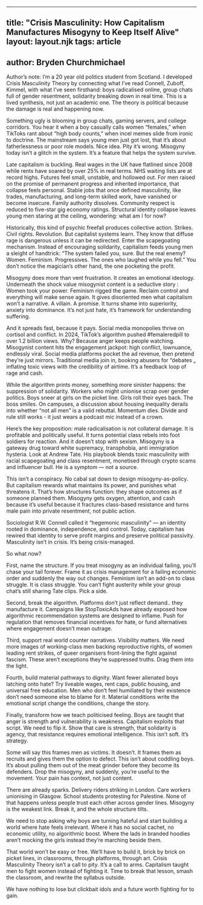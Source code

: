 
---
title: "Crisis Masculinity: How Capitalism Manufactures Misogyny to Keep Itself Alive"
layout: layout.njk
tags: article
---

author: Bryden Churchmichael
---
Author’s note:
I’m a 20 year old politics student from Scotland. I developed Crisis Masculinity Theory by connecting what I’ve read 
Connell, Zuboff, Kimmel,  with what I’ve seen firsthand: boys radicalised online, group chats full of gender resentment, solidarity breaking down in real time. This is a lived synthesis, not just an academic one. The theory is political because the damage is real and happening now.



Something ugly is blooming in group chats, gaming servers, and college corridors. You hear it when a boy casually calls women “females,” when TikToks rant about “high body counts,” when incel memes slide from ironic to doctrine. The mainstream says young men just got lost, that it’s about fatherlessness or poor role models. Nice idea. Pity it’s wrong. Misogyny today isn’t a glitch in the system. It’s a feature that helps the system survive.

Late capitalism is buckling. Real wages in the UK have flatlined since 2008 while rents have soared by over 25% in real terms. NHS waiting lists are at record highs. Futures feel small, unstable, and hollowed out. For men raised on the promise of permanent progress and inherited importance, that collapse feels personal. Stable jobs that once defined masculinity, like trades, manufacturing, and long-term skilled work, have vanished or become insecure. Family authority dissolves. Community respect is reduced to five-star gig economy ratings. Structural identity collapse leaves young men staring at the ceiling, wondering: what am I for now?

Historically, this kind of psychic freefall produces collective action. Strikes. Civil rights. Revolution. But capitalist systems learn. They know that diffuse rage is dangerous unless it can be redirected. Enter the scapegoating mechanism. Instead of encouraging solidarity, capitalism feeds young men a sleight of handtrick: “The system failed you, sure. But the real enemy? Women. Feminism. Progressives. The ones who laughed while you fell.” You don’t notice the magician’s other hand, the one pocketing the profit.

Misogyny does more than vent frustration. It creates an emotional ideology. Underneath the shock value misogynist content is a seductive story : Women took your power. Feminism rigged the game. Reclaim control and everything will make sense again. It gives disoriented men what capitalism won’t 
a narrative. A villain. A promise. It turns shame into superiority, anxiety into dominance. It’s not just hate, it’s framework for understanding suffering.

And it spreads fast, because it pays. Social media monopolies thrive on cortisol and conflict. In 2024, TikTok’s algorithm pushed #femaleredpill to over 1.2 billion views. Why? Because anger keeps people watching. Misogynist content hits the engagement jackpot: high conflict, lownuance, endlessly viral. Social media platforms pocket the ad revenue, then pretend they’re just mirrors. Traditional media join in, booking abusers for “debates „ inflating toxic views with the credibility of airtime. It’s a feedback loop of rage and cash.

While the algorithm prints money, something more sinister happens: the suppression of solidarity. Workers who might unionise scrap over gender politics. Boys sneer at girls on the picket line. Girls roll their eyes back. The boss smiles. On campuses, a discussion about housing inequality derails into whether “not all men” is a valid rebuttal. Momentum dies. Divide and rule still works - it just wears a podcast mic instead of a crown.

Here’s the key proposition: male radicalisation is not collateral damage. It is profitable and politically useful. It turns potential class rebels into foot soldiers for reaction. And it doesn’t stop with sexism. Misogyny is a gateway drug toward white supremacy, transphobia, anti immigration hysteria. Look at Andrew Tate. His playbook blends toxic masculinity with racial scapegoating and class resentment, monetised through crypto scams and influencer bull. He is a symptom — not a source.

This isn’t a conspiracy. No cabal sat down to design misogyny-as-policy. But capitalism rewards what maintains its power, and punishes what threatens it. That’s how structures function: they shape outcomes as if someone planned them. Misogyny gets oxygen, attention, and cash because it’s useful because it fractures class-based resistance and turns male pain into private resentment, not public action.

Sociologist R.W. Connell called it “hegemonic masculinity” — an identity rooted in dominance, independence, and control. Today, capitalism has rewired that identity to serve profit margins and preserve political passivity. Masculinity isn’t in crisis. It’s being crisis-managed.

So what now?

First, name the structure. If you treat misogyny as an individual failing, you’ll chase your tail forever. Frame it as crisis management for a failing economic order and suddenly the way out changes. Feminism isn’t an add-on to class struggle. It is class struggle. You can’t fight austerity while your group chat’s still sharing Tate clips. Pick a side.

Second, break the algorithm. Platforms don’t just reflect demand..  they manufacture it. Campaigns like StopToxicAds have already exposed how algorithmic recommendation systems are designed to inflame. Push for regulation that removes financial incentives for hate, or fund alternatives where engagement doesn’t mean outrage.

Third, support real world counter narratives. Visibility matters. We need more images of working-class men backing reproductive rights, of women leading rent strikes, of queer organisers front-lining the fight against fascism. These aren’t exceptions they’re suppressed truths. Drag them into the light.

Fourth, build material pathways to dignity. Want fewer alienated boys latching onto hate? Try liveable wages, rent caps, public housing, and universal free education. Men who don’t feel humiliated by their existence don’t need someone else to blame for it. Material conditions write the emotional script 
change the conditions, change the story.

Finally, transform how we teach politicised feeling. Boys are taught that anger is strength and vulnerability is weakness.
Capitalism exploits that script. We need to flip it. Show that care is strength, that solidarity is agency, that resistance requires emotional intelligence. This isn’t soft. It’s strategy.

Some will say this frames men as victims. It doesn’t. It frames them as recruits and gives them the option to defect. This isn’t about coddling boys. It’s about pulling them out of the meat grinder before they become its defenders. Drop the misogyny, and suddenly, you’re useful to the movement. Your pain has context, not just content.

There are already sparks. Delivery riders striking in London. Care workers unionising in Glasgow. School students protesting for Palestine. None of that happens unless people trust each other across gender lines. Misogyny is the weakest link. Break it, and the whole structure tilts.

We need to stop asking why boys are turning hateful and start building a world where hate feels irrelevant. Where it has no social cachet, no economic utility, no algorithmic boost. Where the lads in branded hoodies aren’t mocking the girls instead they’re marching beside them.

That world won’t be easy or free. We’ll have to build it, brick by brick on picket lines, in classrooms, through platforms, through art. Crisis Masculinity Theory isn’t a call to pity. It’s a call to arms. Capitalism taught men to fight women instead of fighting it. Time to break that lesson, smash the classroom, and rewrite the syllabus outside.

We have nothing to lose but clickbait idols and a future worth fighting for to gain.